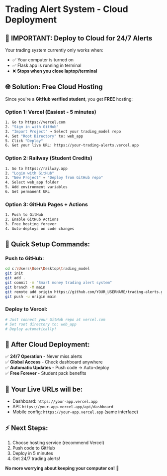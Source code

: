 # Trading Alert System - Cloud Deployment

## 🚨 IMPORTANT: Deploy to Cloud for 24/7 Alerts

Your trading system currently only works when:
- ✅ Your computer is turned on
- ✅ Flask app is running in terminal
- ❌ **Stops when you close laptop/terminal**

## 🌐 **Solution: Free Cloud Hosting**

Since you're a **GitHub verified student**, you get **FREE** hosting:

### Option 1: Vercel (Easiest - 5 minutes)
```bash
1. Go to https://vercel.com
2. "Sign in with GitHub" 
3. "Import Project" → Select your trading_model repo
4. Set "Root Directory" to: web_app
5. Click "Deploy"
6. Get your live URL: https://your-trading-alerts.vercel.app
```

### Option 2: Railway (Student Credits)
```bash
1. Go to https://railway.app
2. "Login with GitHub"
3. "New Project" → "Deploy from GitHub repo"
4. Select web_app folder
5. Add environment variables
6. Get permanent URL
```

### Option 3: GitHub Pages + Actions
```bash
1. Push to GitHub
2. Enable GitHub Actions
3. Free hosting forever
4. Auto-deploys on code changes
```

## 🔧 **Quick Setup Commands:**

### Push to GitHub:
```bash
cd c:\Users\User\Desktop\trading_model
git init
git add .
git commit -m "Smart money trading alert system"
git branch -M main
git remote add origin https://github.com/YOUR_USERNAME/trading-alerts.git
git push -u origin main
```

### Deploy to Vercel:
```bash
# Just connect your GitHub repo at vercel.com
# Set root directory to: web_app
# Deploy automatically!
```

## 📱 **After Cloud Deployment:**

✅ **24/7 Operation** - Never miss alerts  
✅ **Global Access** - Check dashboard anywhere  
✅ **Automatic Updates** - Push code → Auto-deploy  
✅ **Free Forever** - Student pack benefits  

## 🎯 **Your Live URLs will be:**
- Dashboard: `https://your-app.vercel.app`
- API: `https://your-app.vercel.app/api/dashboard`
- Mobile config: `https://your-app.vercel.app` (same interface)

## ⚡ **Next Steps:**
1. Choose hosting service (recommend Vercel)
2. Push code to GitHub  
3. Deploy in 5 minutes
4. Get 24/7 trading alerts!

**No more worrying about keeping your computer on!** 🚀